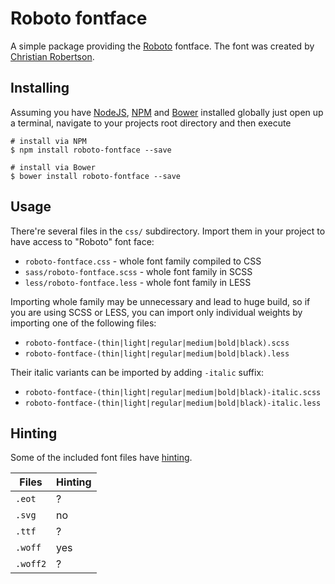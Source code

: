 # Roboto fontface

A simple package providing the [Roboto](http://www.google.com/fonts/specimen/Roboto) fontface. The font was created by [Christian Robertson](https://plus.google.com/110879635926653430880/about).

## Installing

Assuming you have [NodeJS](http://nodejs.org/), [NPM](https://www.npmjs.com/) and [Bower](http://bower.io/) installed globally just open up a terminal, navigate to your projects root directory and then execute

```
# install via NPM
$ npm install roboto-fontface --save

# install via Bower
$ bower install roboto-fontface --save
```


## Usage

There're several files in the `css/` subdirectory. Import them in your project
to have access to "Roboto" font face:

* `roboto-fontface.css` - whole font family compiled to CSS
* `sass/roboto-fontface.scss` - whole font family in SCSS
* `less/roboto-fontface.less` - whole font family in LESS

Importing whole family may be unnecessary and lead to huge build, so if you are
using SCSS or LESS, you can import only individual weights by importing one
of the following files:

* `roboto-fontface-(thin|light|regular|medium|bold|black).scss`
* `roboto-fontface-(thin|light|regular|medium|bold|black).less`

Their italic variants can be imported by adding `-italic` suffix:

* `roboto-fontface-(thin|light|regular|medium|bold|black)-italic.scss`
* `roboto-fontface-(thin|light|regular|medium|bold|black)-italic.less`

## Hinting

Some of the included font files have [hinting](http://en.wikipedia.org/wiki/Font_hinting).

| Files    | Hinting |
|----------|---------|
| `.eot`   | ?       |
| `.svg`   | no      |
| `.ttf`   | ?       |
| `.woff`  | yes     |
| `.woff2` | ?       |

